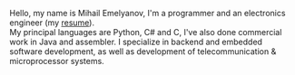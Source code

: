 Hello, my name is Mihail Emelyanov, I'm a programmer and an electronics engineer (my [resume](https://github.com/amaargiru/cv)).  
My principal languages are Python, C# and C, I've also done commercial work in Java and assembler. I specialize in backend and embedded software development, as well as development of telecommunication & microprocessor systems.
